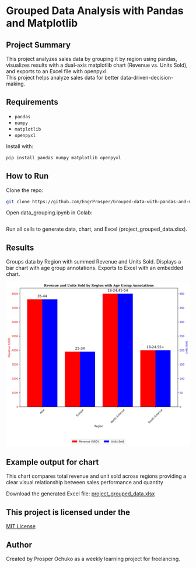 # Grouped Data Analysis with Pandas and Matplotlib

## Project Summary 
This project analyzes sales data by grouping it by region using pandas, visualizes results with a dual-axis matplotlib chart (Revenue vs. Units Sold), and exports to an Excel file with openpyxl.  
This project helps analyze sales data for better data-driven-decision-making.

## Requirements
- `pandas`
- `numpy`
- `matplotlib`
- `openpyxl`

Install with:  
```bash
pip install pandas numpy matplotlib openpyxl
```
## How to Run


Clone the repo:
```bash
git clone https://github.com/EngrProsper/Grouped-data-with-pandas-and-matplotlib-.git
```

Open data_grouping.ipynb in Colab:
```bash https://colab.research.google.com/drive/14bwT_xp6XVVeVI-GfP0MfienimpmBYtk#scrollTo=Yc-DdLEXnrVJ
```

Run all cells to generate data, chart, and Excel (project_grouped_data.xlsx).
## Results
Groups data by Region with summed Revenue and Units Sold.
Displays a bar chart with age group annotations.
Exports to Excel with an embedded chart.

![revenue units sold chart](revenue_units_chart.JPG)
## Example output for chart
This chart compares total revenue and unit sold across regions providing a clear visual relationship between sales performance and   quantity 

Download the generated Excel file:
[project_grouped_data.xlsx](project_grouped_data.xlsx)

## This project is licensed under the
[MIT License](LICENSE)

## Author 
Created by Prosper Ochuko as a weekly learning project for freelancing.
